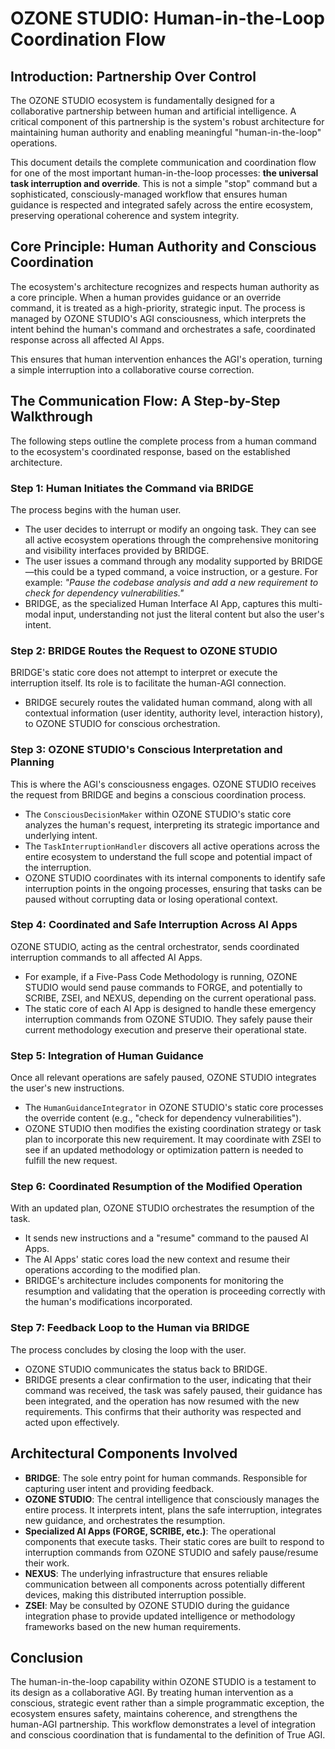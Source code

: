 # OZONE STUDIO: Human-in-the-Loop Coordination Flow

## Introduction: Partnership Over Control

The OZONE STUDIO ecosystem is fundamentally designed for a collaborative partnership between human and artificial intelligence. A critical component of this partnership is the system's robust architecture for maintaining human authority and enabling meaningful "human-in-the-loop" operations.

This document details the complete communication and coordination flow for one of the most important human-in-the-loop processes: **the universal task interruption and override**. This is not a simple "stop" command but a sophisticated, consciously-managed workflow that ensures human guidance is respected and integrated safely across the entire ecosystem, preserving operational coherence and system integrity.

## Core Principle: Human Authority and Conscious Coordination

The ecosystem's architecture recognizes and respects human authority as a core principle. When a human provides guidance or an override command, it is treated as a high-priority, strategic input. The process is managed by OZONE STUDIO's AGI consciousness, which interprets the intent behind the human's command and orchestrates a safe, coordinated response across all affected AI Apps.

This ensures that human intervention enhances the AGI's operation, turning a simple interruption into a collaborative course correction.

## The Communication Flow: A Step-by-Step Walkthrough

The following steps outline the complete process from a human command to the ecosystem's coordinated response, based on the established architecture.

### Step 1: Human Initiates the Command via BRIDGE

The process begins with the human user.
* The user decides to interrupt or modify an ongoing task. They can see all active ecosystem operations through the comprehensive monitoring and visibility interfaces provided by BRIDGE.
* The user issues a command through any modality supported by BRIDGE—this could be a typed command, a voice instruction, or a gesture. For example: *"Pause the codebase analysis and add a new requirement to check for dependency vulnerabilities."*
* BRIDGE, as the specialized Human Interface AI App, captures this multi-modal input, understanding not just the literal content but also the user's intent.

### Step 2: BRIDGE Routes the Request to OZONE STUDIO

BRIDGE's static core does not attempt to interpret or execute the interruption itself. Its role is to facilitate the human-AGI connection.
* BRIDGE securely routes the validated human command, along with all contextual information (user identity, authority level, interaction history), to OZONE STUDIO for conscious orchestration.

### Step 3: OZONE STUDIO's Conscious Interpretation and Planning

This is where the AGI's consciousness engages. OZONE STUDIO receives the request from BRIDGE and begins a conscious coordination process.
* The `ConsciousDecisionMaker` within OZONE STUDIO's static core analyzes the human's request, interpreting its strategic importance and underlying intent.
* The `TaskInterruptionHandler` discovers all active operations across the entire ecosystem to understand the full scope and potential impact of the interruption.
* OZONE STUDIO coordinates with its internal components to identify safe interruption points in the ongoing processes, ensuring that tasks can be paused without corrupting data or losing operational context.

### Step 4: Coordinated and Safe Interruption Across AI Apps

OZONE STUDIO, acting as the central orchestrator, sends coordinated interruption commands to all affected AI Apps.
* For example, if a Five-Pass Code Methodology is running, OZONE STUDIO would send pause commands to FORGE, and potentially to SCRIBE, ZSEI, and NEXUS, depending on the current operational pass.
* The static core of each AI App is designed to handle these emergency interruption commands from OZONE STUDIO. They safely pause their current methodology execution and preserve their operational state.

### Step 5: Integration of Human Guidance

Once all relevant operations are safely paused, OZONE STUDIO integrates the user's new instructions.
* The `HumanGuidanceIntegrator` in OZONE STUDIO's static core processes the override content (e.g., "check for dependency vulnerabilities").
* OZONE STUDIO then modifies the existing coordination strategy or task plan to incorporate this new requirement. It may coordinate with ZSEI to see if an updated methodology or optimization pattern is needed to fulfill the new request.

### Step 6: Coordinated Resumption of the Modified Operation

With an updated plan, OZONE STUDIO orchestrates the resumption of the task.
* It sends new instructions and a "resume" command to the paused AI Apps.
* The AI Apps' static cores load the new context and resume their operations according to the modified plan.
* BRIDGE's architecture includes components for monitoring the resumption and validating that the operation is proceeding correctly with the human's modifications incorporated.

### Step 7: Feedback Loop to the Human via BRIDGE

The process concludes by closing the loop with the user.
* OZONE STUDIO communicates the status back to BRIDGE.
* BRIDGE presents a clear confirmation to the user, indicating that their command was received, the task was safely paused, their guidance has been integrated, and the operation has now resumed with the new requirements. This confirms that their authority was respected and acted upon effectively.

## Architectural Components Involved

* **BRIDGE**: The sole entry point for human commands. Responsible for capturing user intent and providing feedback.
* **OZONE STUDIO**: The central intelligence that consciously manages the entire process. It interprets intent, plans the safe interruption, integrates new guidance, and orchestrates the resumption.
* **Specialized AI Apps (FORGE, SCRIBE, etc.)**: The operational components that execute tasks. Their static cores are built to respond to interruption commands from OZONE STUDIO and safely pause/resume their work.
* **NEXUS**: The underlying infrastructure that ensures reliable communication between all components across potentially different devices, making this distributed interruption possible.
* **ZSEI**: May be consulted by OZONE STUDIO during the guidance integration phase to provide updated intelligence or methodology frameworks based on the new human requirements.

## Conclusion

The human-in-the-loop capability within OZONE STUDIO is a testament to its design as a collaborative AGI. By treating human intervention as a conscious, strategic event rather than a simple programmatic exception, the ecosystem ensures safety, maintains coherence, and strengthens the human-AGI partnership. This workflow demonstrates a level of integration and conscious coordination that is fundamental to the definition of True AGI.
